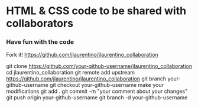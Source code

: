 # HTML & CSS code to be shared with collaborators

### Have fun with the code

Fork it!
https://github.com/jlaurentino/jlaurentino_collaboration

git clone https://github.com/your-github-username/jlaurentino_collaboration
cd jlaurentino_collaboration
git remote add upstream https://github.com/jlaurentino/jlaurentino_collaboration
git branch your-github-username
git checkout your-github-username
make your modifications
git add .
git commit -m "your comment about your changes"
git push origin your-github-username
git branch -d your-github-username
